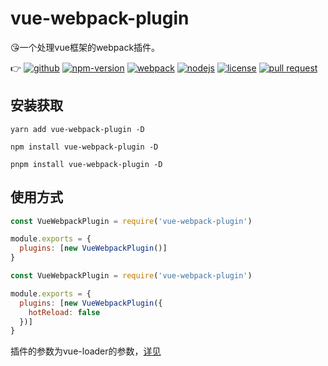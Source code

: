# vue-webpack-plugin

:kissing_heart:一个处理vue框架的webpack插件。

:point_right:
[![github](https://img.shields.io/github/release-date/imccode/vue-webpack-plugin.svg)](https://github.com/imccode/vue-webpack-plugin/releases)
[![npm-version](https://img.shields.io/npm/v/vue-webpack-plugin.svg)](https://www.npmjs.com/package/vue-webpack-plugin)
[![webpack](https://img.shields.io/badge/webpack-%3E%20%3D%204.0.0-blue.svg)](https://webpack.js.org/)
[![nodejs](https://img.shields.io/badge/node-%3E%20%3D%2010.0.0-blue.svg)](https://nodejs.org/)
[![license](https://img.shields.io/npm/l/vue-webpack-plugin.svg)](https://www.npmjs.com/package/vue-webpack-plugin)
[![pull request](https://img.shields.io/badge/PRs-welcome-green.svg)](https://github.com/imccode/vue-webpack-plugin/pulls)

## 安装获取

```shell
yarn add vue-webpack-plugin -D

npm install vue-webpack-plugin -D

pnpm install vue-webpack-plugin -D
```

## 使用方式

```javascript
const VueWebpackPlugin = require('vue-webpack-plugin')

module.exports = {
  plugins: [new VueWebpackPlugin()]
}
```

```javascript
const VueWebpackPlugin = require('vue-webpack-plugin')

module.exports = {
  plugins: [new VueWebpackPlugin({
    hotReload: false
  })]
}
```

插件的参数为vue-loader的参数，[详见](https://vue-loader.vuejs.org/zh/options.html)